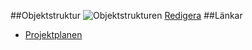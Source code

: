 ##Objektstruktur
![Objektstrukturen](http://www.lucidchart.com/publicSegments/view/4f8bf98e-8df0-4d47-99cf-2e830a581ee0/image.png)
[Redigera](https://www.lucidchart.com/documents/edit#4f49-153c-4f8bdae2-a122-4aa00a7c97c0?branch=248b63aa-43cd-4e6c-9255-756446680c62)
##Länkar
* [Projektplanen](https://docs.google.com/document/d/1gt34WrJPq39b0amFyONyQJfQpab2qKQ6Nm19TxUpFpA/edit)
